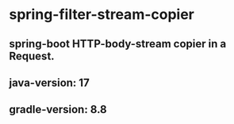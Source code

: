 # spring-filter-stream-copier
## spring-boot HTTP-body-stream copier in a Request.
## java-version: 17
## gradle-version: 8.8
